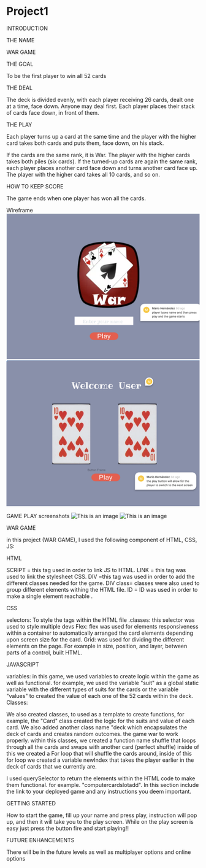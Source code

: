 # Project1

INTRODUCTION

THE NAME 

WAR GAME

THE GOAL 

To be the first player to win all 52 cards

THE DEAL

The deck is divided evenly, with each player receiving 26 cards, dealt one at a time, face down. Anyone may deal first. Each player places their stack of cards face down, in front of them.

THE PLAY

Each player turns up a card at the same time and the player with the higher card takes both cards and puts them, face down, on his stack.

If the cards are the same rank, it is War. The player with the higher cards takes both piles (six cards). If the turned-up cards are again the same rank, each player places another card face down and turns another card face up. The player with the higher card takes all 10 cards, and so on.

HOW TO KEEP SCORE

The game ends when one player has won all the cards.

Wireframe 
![This is an image](screenshots/Screen%20Shot%202022-03-24%20at%205.46.27%20PM.png)
![This is an image](screenshots/Screen%20Shot%202022-03-24%20at%205.48.07%20PM.png)

GAME PLAY screenshots
![This is an image](screenshots/intro%20page.png)
![This is an image](screenshots/playing%20page.png)


WAR GAME

in this project (WAR GAME), I used the following component of HTML, CSS, JS:


HTML

SCRIPT = this tag used in order to link JS to HTML.
LINK = this tag was used to link the stylesheet CSS.
DIV =this tag was used in order to add the different classes needed for the game.
DIV class= classes were also used to group different elements withing the HTML file.
ID = ID was used in order to make a single element reachable .

  
CSS
  
selectors: To style the tags within the HTML file 
.classes: this selector was used to style multiple devs
Flex: flex was used for elements responsiveness within a container to automatically arranged the card elements depending upon screen size for the card.
Grid: was used for dividing the different elements on the page. For example in size, position, and layer, between parts of a control, built HTML.

  
JAVASCRIPT
  
variables:
 in this game, we used variables to create logic within the game as well as functional. for example, we used the variable "suit" as a global static variable with the different types of suits for the cards or the variable "values" to created the value of each one of the 52 cards within the deck.
Classes:

 We also created classes, to used as a template to create functions, for example, the "Card" class created the logic for the suits and value of each card. We also added another class name "deck which encapsulates the deck of cards and creates random outcomes. the game war to work properly.
 within this classes, we created a function name shuffle that loops through all the cards and swaps with another card (perfect shuffle) inside of this we created a For loop that will shuffle the cards around, inside of this for loop we created a variable newIndex that takes the player earlier in the deck of cards that we currently are.

I used querySelector to return the elements within the HTML code to make them functional. for example. "computercardslotadd".
In this section include the link to your deployed game and any instructions you deem important.



GETTING STARTED
  
How to start the game, fill up your name and press play, instruction will pop up, and then it will take you to the play screen. While on the play screen is easy just press the button fire and start playing!!

  
FUTURE ENHANCEMENTS
  
There will be in the future levels as well as multiplayer options and online options 

